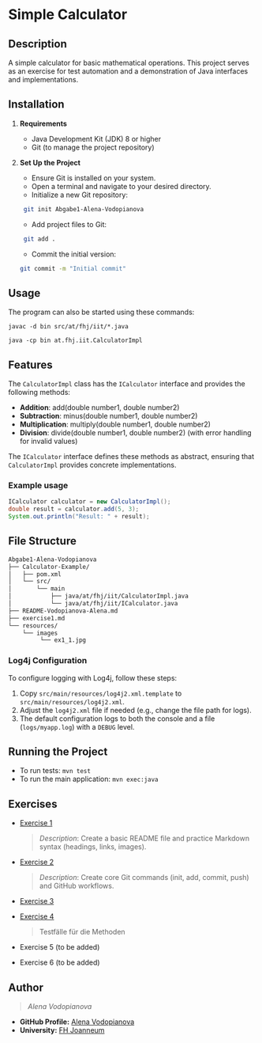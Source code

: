 # Simple Calculator

## Description

A simple calculator for basic mathematical operations. This project serves as an exercise for test automation and a demonstration of Java interfaces and implementations.

## Installation

1. **Requirements**
    - Java Development Kit (JDK) 8 or higher
    - Git (to manage the project repository)
2. **Set Up the Project**
   - Ensure Git is installed on your system.
   - Open a terminal and navigate to your desired directory.
   - Initialize a new Git repository:

    ```sh
     git init Abgabe1-Alena-Vodopianova
     ```

    - Add project files to Git:

    ```sh
     git add .
     ```

    - Commit the initial version:

     ```sh
     git commit -m "Initial commit"
     ```

## Usage

The program can also be started using these commands:

`javac -d bin src/at/fhj/iit/*.java`

`java -cp bin at.fhj.iit.CalculatorImpl`

## Features

The `CalculatorImpl` class has the `ICalculator` interface and provides the following methods:

- **Addition**: add(double number1, double number2)
- **Subtraction**: minus(double number1, double number2)
- **Multiplication**: multiply(double number1, double number2)
- **Division**: divide(double number1, double number2) (with error handling for invalid values)

The `ICalculator` interface defines these methods as abstract, ensuring that `CalculatorImpl` provides concrete implementations.

### Example usage

```java
ICalculator calculator = new CalculatorImpl();
double result = calculator.add(5, 3);
System.out.println("Result: " + result);
```

## File Structure

```bash
Abgabe1-Alena-Vodopianova
├── Calculator-Example/
│   ├── pom.xml
│   └── src/ 
│       └── main
│           ├── java/at/fhj/iit/CalculatorImpl.java
│           └── java/at/fhj/iit/ICalculator.java
├── README-Vodopianova-Alena.md
├── exercise1.md
└── resources/
    └── images
         └── ex1_1.jpg

```

### Log4j Configuration
To configure logging with Log4j, follow these steps:
1. Copy `src/main/resources/log4j2.xml.template` to `src/main/resources/log4j2.xml`.
2. Adjust the `log4j2.xml` file if needed (e.g., change the file path for logs).
3. The default configuration logs to both the console and a file (`logs/myapp.log`) with a `DEBUG` level.

## Running the Project
- To run tests: `mvn test`
- To run the main application: `mvn exec:java`

## Exercises

- [Exercise 1](exercise1.md)
  
  >*Description*: Create a basic README file and practice
  > Markdown syntax (headings, links, images).
- [Exercise 2](exercise2.md)

  >*Description*: Create core Git commands (init, add,
  > commit, push) and GitHub workflows.

- [Exercise 3](exercise3.md)
- [Exercise 4](exercise4.md)
  >Testfälle für die Methoden
- Exercise 5 (to be added)
- Exercise 6 (to be added)

## Author
>
>*Alena Vodopianova*

- **GitHub Profile:** [Alena Vodopianova](https://github.com/Alena-Vodopianova)
- **University:** [FH Joanneum](https://www.fh-joanneum.at/)
